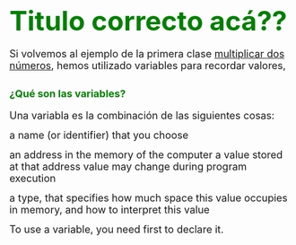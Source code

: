 # <span style="color:green"> <font size = 10 > Titulo correcto acá??</font> </span>


 <font size = 4 >  Si volvemos  al ejemplo de la primera clase [multiplicar dos números](#nuestro-programa-que-multiplica-dos-números-en-javaScript), hemos utilizado variables para recordar valores, </font>

## <span style="color:green"> <font size = 4 > ¿Qué son las variables? </font> </span>
 
<font size = 4 >  Una variabla es la combinación de las siguientes cosas: </font>

<font size = 4 > a name (or identifier) that you choose </font>

<font size = 4 > an address in the memory of the computer a value stored at that address value may change during program execution </font>

<font size = 4 >  a type, that specifies how much space this value occupies in memory, and how to interpret this value  </font>

<font size = 4 > 
To use a variable, you need first to declare it.

</font>

